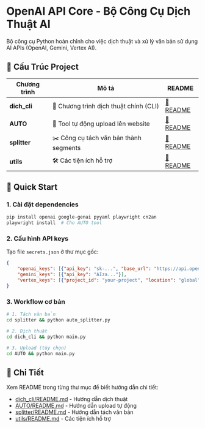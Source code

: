 # OpenAI API Core - Bộ Công Cụ Dịch Thuật AI

Bộ công cụ Python hoàn chỉnh cho việc dịch thuật và xử lý văn bản sử dụng AI APIs (OpenAI, Gemini, Vertex AI).

## 📁 Cấu Trúc Project

| Chương trình | Mô tả | README |
|-------------|-------|---------|
| **dich_cli** | 🎯 Chương trình dịch thuật chính (CLI) | [📖 README](dich_cli/README.md) |
| **AUTO** | 🚀 Tool tự động upload lên website | [📖 README](AUTO/README.md) |
| **splitter** | ✂️ Công cụ tách văn bản thành segments | [📖 README](splitter/README.md) |
| **utils** | 🛠️ Các tiện ích hỗ trợ | [📖 README](utils/README.md) |

## 🚀 Quick Start

### 1. Cài đặt dependencies
```bash
pip install openai google-genai pyyaml playwright cn2an
playwright install  # Cho AUTO tool
```

### 2. Cấu hình API keys
Tạo file `secrets.json` ở thư mục gốc:
```json
{
    "openai_keys": [{"api_key": "sk-...", "base_url": "https://api.openai.com/v1"}],
    "gemini_keys": [{"api_key": "AIza..."}],
    "vertex_keys": [{"project_id": "your-project", "location": "global"}]
}
```

### 3. Workflow cơ bản
```bash
# 1. Tách văn bản
cd splitter && python auto_splitter.py

# 2. Dịch thuật
cd dich_cli && python main.py

# 3. Upload (tùy chọn)
cd AUTO && python main.py
```

## 📖 Chi Tiết

Xem README trong từng thư mục để biết hướng dẫn chi tiết:
- [dich_cli/README.md](dich_cli/README.md) - Hướng dẫn dịch thuật
- [AUTO/README.md](AUTO/README.md) - Hướng dẫn upload tự động
- [splitter/README.md](splitter/README.md) - Hướng dẫn tách văn bản
- [utils/README.md](utils/README.md) - Các tiện ích hỗ trợ



